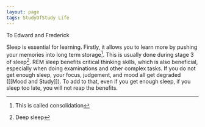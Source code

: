 ```yaml
---
layout: page
tags: StudyOfStudy Life
---
```


To Edward and Frederick 

Sleep is essential for learning. Firstly, it allows you to learn more by pushing your memories into long term storage[^1]. This is usually done during stage 3 of sleep[^2]. REM sleep benefits critical thinking skills, which is also beneficial, especially when doing examinations and other complex tasks. If you do not get enough sleep, your focus, judgement, and mood all get degraded ([[Mood and Study]]). To add to that, even if you get enough sleep, if you sleep too late, you will not reap the benefits.

[^1]: This is called consolidation 
[^2]: Deep sleep
